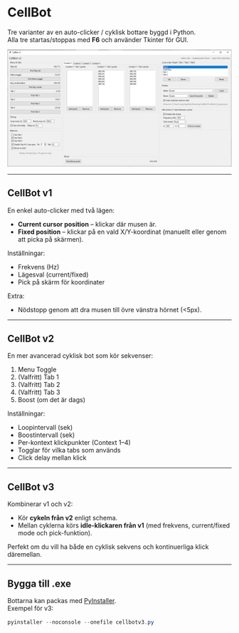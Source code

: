 # CellBot

Tre varianter av en auto-clicker / cyklisk bottare byggd i Python.  
Alla tre startas/stoppas med **F6** och använder Tkinter för GUI.

![CellBot Screenshot](v3/cellbotv3.png)

---

## CellBot v1
En enkel auto-clicker med två lägen:
- **Current cursor position** – klickar där musen är.
- **Fixed position** – klickar på en vald X/Y-koordinat (manuellt eller genom att picka på skärmen).

Inställningar:
- Frekvens (Hz)
- Lägesval (current/fixed)
- Pick på skärm för koordinater

Extra:
- Nödstopp genom att dra musen till övre vänstra hörnet (<5px).

---

## CellBot v2
En mer avancerad cyklisk bot som kör sekvenser:
1. Menu Toggle  
2. (Valfritt) Tab 1  
3. (Valfritt) Tab 2  
4. (Valfritt) Tab 3  
5. Boost (om det är dags)

Inställningar:
- Loopintervall (sek)  
- Boostintervall (sek)  
- Per-kontext klickpunkter (Context 1–4)  
- Togglar för vilka tabs som används  
- Click delay mellan klick  

---

## CellBot v3
Kombinerar v1 och v2:
- Kör **cykeln från v2** enligt schema.  
- Mellan cyklerna körs **idle-klickaren från v1** (med frekvens, current/fixed mode och pick-funktion).  

Perfekt om du vill ha både en cyklisk sekvens och kontinuerliga klick däremellan.

---

## Bygga till .exe
Bottarna kan packas med [PyInstaller](https://pyinstaller.org/).  
Exempel för v3:

```powershell
pyinstaller --noconsole --onefile cellbotv3.py
